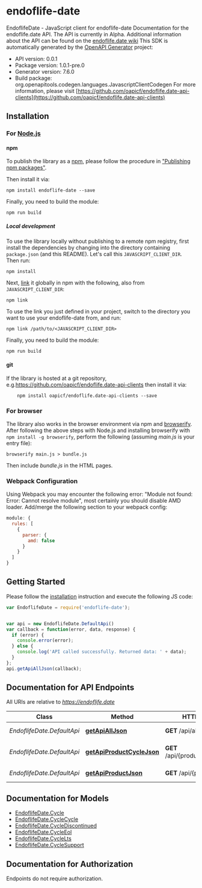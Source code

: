 # endoflife-date

EndoflifeDate - JavaScript client for endoflife-date
Documentation for the endoflife.date API. The API is currently in Alpha. Additional information about the API can be found on the [endoflife.date wiki](https://github.com/endoflife-date/endoflife.date/wiki)
This SDK is automatically generated by the [OpenAPI Generator](https://openapi-generator.tech) project:

- API version: 0.0.1
- Package version: 1.0.1-pre.0
- Generator version: 7.6.0
- Build package: org.openapitools.codegen.languages.JavascriptClientCodegen
For more information, please visit [https://github.com/oapicf/endoflife.date-api-clients](https://github.com/oapicf/endoflife.date-api-clients)

## Installation

### For [Node.js](https://nodejs.org/)

#### npm

To publish the library as a [npm](https://www.npmjs.com/), please follow the procedure in ["Publishing npm packages"](https://docs.npmjs.com/getting-started/publishing-npm-packages).

Then install it via:

```shell
npm install endoflife-date --save
```

Finally, you need to build the module:

```shell
npm run build
```

##### Local development

To use the library locally without publishing to a remote npm registry, first install the dependencies by changing into the directory containing `package.json` (and this README). Let's call this `JAVASCRIPT_CLIENT_DIR`. Then run:

```shell
npm install
```

Next, [link](https://docs.npmjs.com/cli/link) it globally in npm with the following, also from `JAVASCRIPT_CLIENT_DIR`:

```shell
npm link
```

To use the link you just defined in your project, switch to the directory you want to use your endoflife-date from, and run:

```shell
npm link /path/to/<JAVASCRIPT_CLIENT_DIR>
```

Finally, you need to build the module:

```shell
npm run build
```

#### git

If the library is hosted at a git repository, e.g.https://github.com/oapicf/endoflife.date-api-clients
then install it via:

```shell
    npm install oapicf/endoflife.date-api-clients --save
```

### For browser

The library also works in the browser environment via npm and [browserify](http://browserify.org/). After following
the above steps with Node.js and installing browserify with `npm install -g browserify`,
perform the following (assuming *main.js* is your entry file):

```shell
browserify main.js > bundle.js
```

Then include *bundle.js* in the HTML pages.

### Webpack Configuration

Using Webpack you may encounter the following error: "Module not found: Error:
Cannot resolve module", most certainly you should disable AMD loader. Add/merge
the following section to your webpack config:

```javascript
module: {
  rules: [
    {
      parser: {
        amd: false
      }
    }
  ]
}
```

## Getting Started

Please follow the [installation](#installation) instruction and execute the following JS code:

```javascript
var EndoflifeDate = require('endoflife-date');


var api = new EndoflifeDate.DefaultApi()
var callback = function(error, data, response) {
  if (error) {
    console.error(error);
  } else {
    console.log('API called successfully. Returned data: ' + data);
  }
};
api.getApiAllJson(callback);

```

## Documentation for API Endpoints

All URIs are relative to *https://endoflife.date*

Class | Method | HTTP request | Description
------------ | ------------- | ------------- | -------------
*EndoflifeDate.DefaultApi* | [**getApiAllJson**](docs/DefaultApi.md#getApiAllJson) | **GET** /api/all.json | All Products
*EndoflifeDate.DefaultApi* | [**getApiProductCycleJson**](docs/DefaultApi.md#getApiProductCycleJson) | **GET** /api/{product}/{cycle}.json | Single cycle details
*EndoflifeDate.DefaultApi* | [**getApiProductJson**](docs/DefaultApi.md#getApiProductJson) | **GET** /api/{product}.json | Get All Details


## Documentation for Models

 - [EndoflifeDate.Cycle](docs/Cycle.md)
 - [EndoflifeDate.CycleCycle](docs/CycleCycle.md)
 - [EndoflifeDate.CycleDiscontinued](docs/CycleDiscontinued.md)
 - [EndoflifeDate.CycleEol](docs/CycleEol.md)
 - [EndoflifeDate.CycleLts](docs/CycleLts.md)
 - [EndoflifeDate.CycleSupport](docs/CycleSupport.md)


## Documentation for Authorization

Endpoints do not require authorization.

